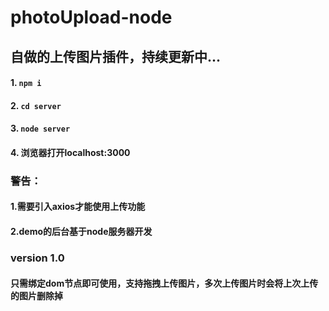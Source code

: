 # photoUpload-node
## 自做的上传图片插件，持续更新中...
#### 1. `npm i`
#### 2. `cd server`
#### 3. `node server`
#### 4. 浏览器打开localhost:3000


### 警告：
#### 1.需要引入axios才能使用上传功能
#### 2.demo的后台基于node服务器开发


### version 1.0
#### 只需绑定dom节点即可使用，支持拖拽上传图片，多次上传图片时会将上次上传的图片删除掉

